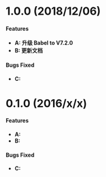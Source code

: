 

# 1.0.0 (2018/12/06)

#### Features

- **A: 升级 Babel to V7.2.0**
- **B: 更新文档**

#### Bugs Fixed

- **C:**


# 0.1.0 (2016/x/x)

#### Features

- **A:**
- **B:**

#### Bugs Fixed

- **C:**
